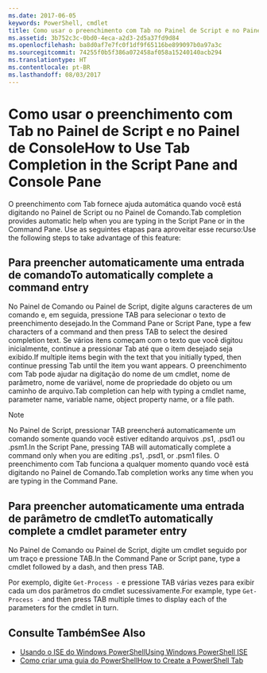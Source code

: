 ```yaml
---
ms.date: 2017-06-05
keywords: PowerShell, cmdlet
title: Como usar o preenchimento com Tab no Painel de Script e no Painel de Console
ms.assetid: 3b752c3c-0bd0-4eca-a2d3-2d5a37fd9d84
ms.openlocfilehash: ba8d0af7e7fc0f1df9f65116be899097b0a97a3c
ms.sourcegitcommit: 74255f0b5f386a072458af058a15240140acb294
ms.translationtype: HT
ms.contentlocale: pt-BR
ms.lasthandoff: 08/03/2017
---
```

# <a name="how-to-use-tab-completion-in-the-script-pane-and-console-pane"></a><span data-ttu-id="7689c-103">Como usar o preenchimento com Tab no Painel de Script e no Painel de Console</span><span class="sxs-lookup"><span data-stu-id="7689c-103">How to Use Tab Completion in the Script Pane and Console Pane</span></span>
<span data-ttu-id="7689c-104">O preenchimento com Tab fornece ajuda automática quando você está digitando no Painel de Script ou no Painel de Comando.</span><span class="sxs-lookup"><span data-stu-id="7689c-104">Tab completion provides automatic help when you are typing in the Script Pane or in the Command Pane.</span></span> <span data-ttu-id="7689c-105">Use as seguintes etapas para aproveitar esse recurso:</span><span class="sxs-lookup"><span data-stu-id="7689c-105">Use the following steps to take advantage of this feature:</span></span>

## <a name="to-automatically-complete-a-command-entry"></a><span data-ttu-id="7689c-106">Para preencher automaticamente uma entrada de comando</span><span class="sxs-lookup"><span data-stu-id="7689c-106">To automatically complete a command entry</span></span>
<span data-ttu-id="7689c-107">No Painel de Comando ou Painel de Script, digite alguns caracteres de um comando e, em seguida, pressione TAB para selecionar o texto de preenchimento desejado.</span><span class="sxs-lookup"><span data-stu-id="7689c-107">In the Command Pane or Script Pane, type a few characters of a command and then press TAB to select the desired completion text.</span></span> <span data-ttu-id="7689c-108">Se vários itens começam com o texto que você digitou inicialmente, continue a pressionar Tab até que o item desejado seja exibido.</span><span class="sxs-lookup"><span data-stu-id="7689c-108">If multiple items begin with the text that you initially typed, then continue pressing Tab until the item you want appears.</span></span> <span data-ttu-id="7689c-109">O preenchimento com Tab pode ajudar na digitação do nome de um cmdlet, nome de parâmetro, nome de variável, nome de propriedade do objeto ou um caminho de arquivo.</span><span class="sxs-lookup"><span data-stu-id="7689c-109">Tab completion can help with typing a cmdlet name, parameter name, variable name, object property name, or a file path.</span></span>

> [!NOTE]
> <span data-ttu-id="7689c-110">No Painel de Script, pressionar TAB preencherá automaticamente um comando somente quando você estiver editando arquivos .ps1, .psd1 ou .psm1.</span><span class="sxs-lookup"><span data-stu-id="7689c-110">In the Script Pane, pressing TAB will automatically complete a command only when you are editing .ps1, .psd1, or .psm1 files.</span></span> <span data-ttu-id="7689c-111">O preenchimento com Tab funciona a qualquer momento quando você está digitando no Painel de Comando.</span><span class="sxs-lookup"><span data-stu-id="7689c-111">Tab completion works any time when you are typing in the Command Pane.</span></span>

## <a name="to-automatically-complete-a-cmdlet-parameter-entry"></a><span data-ttu-id="7689c-112">Para preencher automaticamente uma entrada de parâmetro de cmdlet</span><span class="sxs-lookup"><span data-stu-id="7689c-112">To automatically complete a cmdlet parameter entry</span></span>
<span data-ttu-id="7689c-113">No Painel de Comando ou Painel de Script, digite um cmdlet seguido por um traço e pressione TAB.</span><span class="sxs-lookup"><span data-stu-id="7689c-113">In the Command Pane or Script pane, type a cmdlet followed by a dash, and then press TAB.</span></span>

<span data-ttu-id="7689c-114">Por exemplo, digite `Get-Process -` e pressione TAB várias vezes para exibir cada um dos parâmetros do cmdlet sucessivamente.</span><span class="sxs-lookup"><span data-stu-id="7689c-114">For example, type `Get-Process -` and then press TAB multiple times to display each of the parameters for the cmdlet in turn.</span></span>

## <a name="see-also"></a><span data-ttu-id="7689c-115">Consulte Também</span><span class="sxs-lookup"><span data-stu-id="7689c-115">See Also</span></span>
- [<span data-ttu-id="7689c-116">Usando o ISE do Windows PowerShell</span><span class="sxs-lookup"><span data-stu-id="7689c-116">Using Windows PowerShell ISE</span></span>](using-the-windows-powershell-ise.md)
- [<span data-ttu-id="7689c-117">Como criar uma guia do PowerShell</span><span class="sxs-lookup"><span data-stu-id="7689c-117">How to Create a PowerShell Tab</span></span>](How-to-Create-a-PowerShell-Tab-in-Windows-PowerShell-ISE.md)

